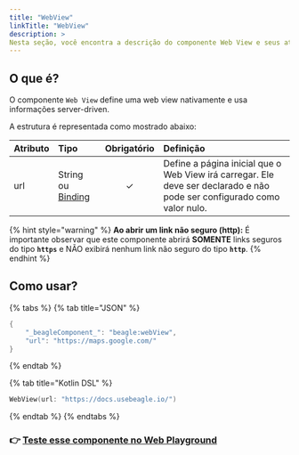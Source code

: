 ```yaml
---
title: "WebView"
linkTitle: "WebView"
description: >
Nesta seção, você encontra a descrição do componente Web View e seus atributos
---
```


## **O que é?**

O componente `Web View` define uma web view nativamente e usa informações server-driven.

A estrutura é representada como mostrado abaixo:

| Atributo | Tipo | Obrigatório | Definição |
| :--- | :--- | :---: | :--- |
| url | String ou [Binding](https://docs.usebeagle.io/api/contexto#bindings) | ✓ | Define a página inicial que o Web View irá carregar. Ele deve ser declarado e não pode ser configurado como valor nulo.  |

{% hint style="warning" %}
**Ao abrir um link não seguro \(http\):** É importante observar que este componente abrirá **SOMENTE** links seguros do tipo **`https`** e NÃO exibirá nenhum link não seguro do tipo **`http`**.
{% endhint %}

## Como usar?

{% tabs %}
{% tab title="JSON" %}
```kotlin
{
    "_beagleComponent_": "beagle:webView",
    "url": "https://maps.google.com/"
}
```
{% endtab %}

{% tab title="Kotlin DSL" %}
```kotlin
WebView(url: "https://docs.usebeagle.io/")
```
{% endtab %}
{% endtabs %}

### 👉 [Teste esse componente no Web Playground](https://beagle-playground.netlify.app/#/demo/default-components/button.json)​

